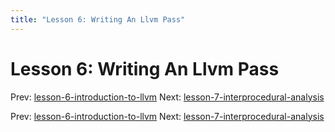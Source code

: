 ```yaml
---
title: "Lesson 6: Writing An Llvm Pass"
---
```


# Lesson 6: Writing An Llvm Pass

Prev: [lesson-6-introduction-to-llvm](lesson-6-introduction-to-llvm.md)
Next: [lesson-7-interprocedural-analysis](lesson-7-interprocedural-analysis.md)

Prev: [lesson-6-introduction-to-llvm](lesson-6-introduction-to-llvm.md)
Next: [lesson-7-interprocedural-analysis](lesson-7-interprocedural-analysis.md)
